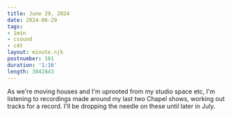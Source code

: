 ```yaml
---
title: June 29, 2024
date: 2024-06-29
tags:
- 1min
- csound
- c4t
layout: minute.njk
postnumber: 181
duration: '1:16'
length: 3042843
---
```

As we're moving houses and I'm uprooted from my studio space etc, I'm listening to recordings made around my last two Chapel shows, working out tracks for a record. I'll be dropping the needle on these until later in July.